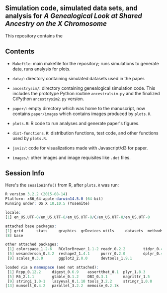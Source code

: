 ## Simulation code, simulated data sets, and analysis for *A Genealogical Look at Shared Ancestry on the X Chromosome*

This repository contains the 

## Contents

 - `Makefile`: main makefile for the repository; runs simulations to generate data, runs analysis for plots.

 - `data/`: directory containing simulated datasets used in the paper.

 - `ancestrysim/`: directory containing genealogical simulation code. This
   includes the prototype Python routine `ancestralsim.py` and the finalized
   C/Python `ancestrysim2.py` version.

  - `paper/`: empty directory which was home to the manuscript, now contains
    `paper/images` which contains images produced by `plots.R`.

  - `plots.R`: R code to run analyses and generate paper's figures.

  - `dist-functions.R`: distribution functions, test code, and other functions used by `plots.R`.

  - `jsviz/`: code for visualizations made with Javascript/d3 for paper.

  - `images/`: other images and image requisites like `.dot` files.

## Session Info

Here's the `sessionInfo()` from R, after `plots.R` was run:

```R
R version 3.2.2 (2015-08-14)
Platform: x86_64-apple-darwin14.5.0 (64-bit)
Running under: OS X 10.10.5 (Yosemite)

locale:
[1] en_US.UTF-8/en_US.UTF-8/en_US.UTF-8/C/en_US.UTF-8/en_US.UTF-8

attached base packages:
[1] grid      stats     graphics  grDevices utils     datasets  methods
[8] base

other attached packages:
 [1] colorspace_1.2-6   RColorBrewer_1.1-2 readr_0.2.2        tidyr_0.4.0
 [5] wesanderson_0.3.2  reshape2_1.4.1     purrr_0.2.0        dplyr_0.4.3
 [9] scales_0.3.0       ggplot2_2.0.0      devtools_1.9.1

loaded via a namespace (and not attached):
 [1] Rcpp_0.12.2     digest_0.6.9    assertthat_0.1  plyr_1.8.3
 [5] R6_2.1.1        gtable_0.1.2    DBI_0.3.1       magrittr_1.5
 [9] stringi_1.0-1   lazyeval_0.1.10 tools_3.2.2     stringr_1.0.0
[13] munsell_0.4.2   parallel_3.2.2  memoise_0.2.1k
```
